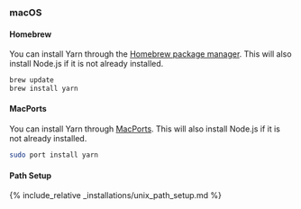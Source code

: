 ### macOS

#### Homebrew

You can install Yarn through the [Homebrew package manager](http://brew.sh/).
This will also install Node.js if it is not already installed.

```sh
brew update
brew install yarn
```

#### MacPorts

You can install Yarn through [MacPorts](https://www.macports.org/).
This will also install Node.js if it is not already installed.

```sh
sudo port install yarn
```

#### Path Setup

{% include_relative _installations/unix_path_setup.md %}
